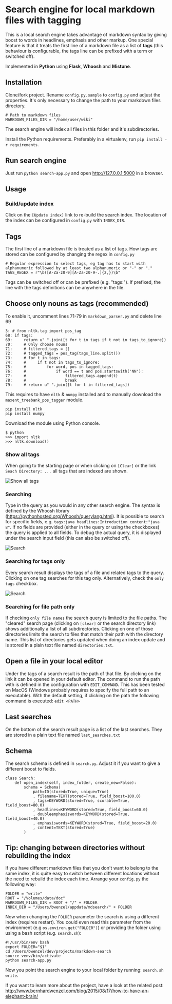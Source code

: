 # Search engine for local markdown files with tagging

This is a local search engine takes advantage of markdown syntax by giving boost to words in headlines, emphasis and other markup. One special feature is that it treats the first line of a markdown file as a list of **tags** (this behaviour is configurable, the tags line can be prefixed with a term or switched off).
  
Implemented in **Python** using **Flask**, **Whoosh** and **Mistune**.

## Installation

Clone/fork project. Rename `config.py.sample` to `config.py` and adjust the properties. It's only necessary to change the path to your markdown files directory.

    # Path to markdown files
    MARKDOWN_FILES_DIR = "/home/user/wiki"

The search engine will index all files in this folder and it's subdirectories. 

Install the Python requirements. Preferably in a virtualenv, run `pip install -r requirements`.

## Run search engine

Just run `python search-app.py` and open <http://127.0.0.1:5000> in a browser.

## Usage

### Build/update index

Click on the `[Update index]` link to re-build the search index. The location of the index can be configured in `config.py` with `INDEX_DIR`.

## Tags

The first line of a markdown file is treated as a list of tags. How tags are stored can be configured by changing the regex in `config.py`

    # Regular expression to select tags, eg tag has to start with alphanumeric followed by at least two alphanumeric or "-" or "."
    TAGS_REGEX = r"\b([A-Za-z0-9][A-Za-z0-9-.]{2,})\b"

Tags can be switched off or can be prefixed (e.g. "tags:"). If prefixed, the line with the tags definitions can be anywhere in the file.

## Choose only nouns as tags (recommended)

To enable it, uncomment lines 71-79 in `markdown_parser.py` and delete line 69

    3: # from nltk.tag import pos_tag
    68: if tags:
    69:     return u" ".join([t for t in tags if t not in tags_to_ignore])
    70:     # Only choose nouns
    71:     # filtered_tags = []
    72:     # tagged_tags = pos_tag(tags_line.split())
    73:     # for t in tags:
    74:     #     if t not in tags_to_ignore:
    75:     #         for word, pos in tagged_tags:
    76:     #             if word == t and pos.startswith('NN'):
    77:     #                 filtered_tags.append(t)
    78:     #                 break
    79:     # return u" ".join([t for t in filtered_tags])

This requires to have `nltk` & `numpy` installed and to manually download the `maxent_treebank_pos_tagger` module.
    
    pip install nltk
    pip install numpy

Download the module using Python console.

    $ python
    >>> import nltk
    >>> nltk.download()

### Show all tags

When going to the starting page or when clicking on `[Clear]` or the link `Seach Directory: ...` all tags that are indexed are shown.

![Show all tags](https://raw.githubusercontent.com/BernhardWenzel/bernhardwenzel.github.io/master/img/markdown-search/search-cleared.jpg)


### Searching

Type in the query as you would in any other search engine. The syntax is defined by the Whoosh library (<https://pythonhosted.org/Whoosh/querylang.html>). It is possible to search for specific fields, e.g. `tags:java headlines:Introduction content:"java 8"`. If no fields are provided (either in the query or using the checkboxes) the query is applied to all fields. To debug the actual query, it is displayed under the search input field (this can also be switched off). 

![Search](https://raw.githubusercontent.com/BernhardWenzel/bernhardwenzel.github.io/master/img/markdown-search/search-result.jpg)

### Searching for tags only

Every search result displays the tags of a file and related tags to the query. Clicking on one tag searches for this tag only. Alternatively, check the `only tags` checkbox.

![Search](https://raw.githubusercontent.com/BernhardWenzel/bernhardwenzel.github.io/master/img/markdown-search/tags-search.jpg)

### Searching for file path only

If checking `only file names` the search query is limited to the file paths. The "cleared" search page (clicking on `[clear]` or the search directory link) shows additionally a list of all subdirectories. Clicking on one of those directories limits the search to files that match their path with the directory name. This list of directories gets updated when doing an index update and is stored in a plain text file named `directories.txt`.  

## Open a file in your local editor

Under the tags of a search result is the path of that file. By clicking on the link it can be opened in your default editor. The command to run the path with is defined in the configuration with `EDIT_COMMAND`. This has been tested on MacOS (Windows probably requires to specify the full path to an executable). With the default setting, if clicking on the path the following command is executed: `edit <PATH>`

## Last searches

On the bottom of the search result page is a list of the last searches. They are stored in a plain text file named `last_searches.txt`

## Schema

The search schema is defined in `search.py`. Adjust it if you want to give a different boost to fields.

    class Search:
        def open_index(self, index_folder, create_new=False):
            schema = Schema(
                path=ID(stored=True, unique=True)
                , filename=TEXT(stored=True, field_boost=100.0)
                , tags=KEYWORD(stored=True, scorable=True, field_boost=80.0)
                , headlines=KEYWORD(stored=True, field_boost=60.0)
                , doubleemphasiswords=KEYWORD(stored=True, field_boost=40.0)
                , emphasiswords=KEYWORD(stored=True, field_boost=20.0)
                , content=TEXT(stored=True)
            )
  
## Tip: changing between directories without rebuilding the index

If you have different markdown files that you don't want to belong to the same index, it is quite easy to switch between different locations without the need to rebuild the index each time. Arrange your `config.py` the following way:

    FOLDER = "write"
    ROOT = "/Volumes/data/doc"
    MARKDOWN_FILES_DIR = ROOT + "/" + FOLDER
    INDEX_DIR = "/Users/bwenzel/appdata/mdsearch/" + FOLDER

Now when changing the `FOLDER` parameter the search is using a different index (requires restart). You could even read this parameter from the environment (e.g  `os.environ.get("FOLDER")`) or providing the folder using using a bash script (e.g. `search.sh`):

    #!/usr/bin/env bash
    export FOLDER="$1"
    cd /Users/bwenzel/dev/projects/markdown-search
    source venv/bin/activate
    python search-app.py 

Now you point the search engine to your local folder by running: `search.sh write`. 
  
If you want to learn more about the project, have a look at the related post: <http://www.bernhardwenzel.com/blog/2015/08/17/how-to-have-an-elephant-brain/>


